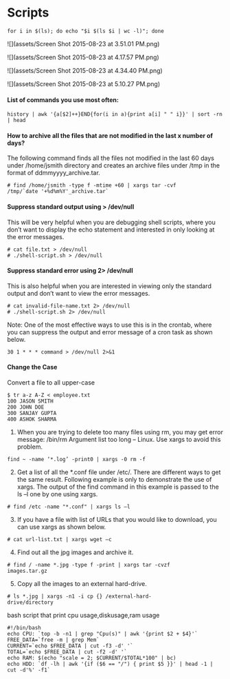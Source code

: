 # Scripts

```
for i in $(ls); do echo "$i $(ls $i | wc -l)"; done
```

![](assets/Screen Shot 2015-08-23 at 3.51.01 PM.png)

![](assets/Screen Shot 2015-08-23 at 4.17.57 PM.png)

![](assets/Screen Shot 2015-08-23 at 4.34.40 PM.png)

![](assets/Screen Shot 2015-08-23 at 5.10.27 PM.png)

#### List of commands you use most often:

```
history | awk '{a[$2]++}END{for(i in a){print a[i] " " i}}' | sort -rn | head
```

#### How to archive all the files that are not modified in the last x number of days?

The following command finds all the files not modified in the last 60 days under /home/jsmith directory and creates an archive files under /tmp in the format of ddmmyyyy_archive.tar.

```
# find /home/jsmith -type f -mtime +60 | xargs tar -cvf
/tmp/`date '+%d%m%Y'_archive.tar`
```

#### Suppress standard output using > /dev/null

This will be very helpful when you are debugging shell scripts, where you don’t want to display the echo statement and interested in only looking at the error messages.

```
# cat file.txt > /dev/null
# ./shell-script.sh > /dev/null
```

#### Suppress standard error using 2> /dev/null

This is also helpful when you are interested in viewing only the standard output and don’t want to view the error messages.

```
# cat invalid-file-name.txt 2> /dev/null
# ./shell-script.sh 2> /dev/null
```

Note: One of the most effective ways to use this is in the crontab, where you can suppress the output and error message of a cron task as shown below.

```
30 1 * * * command > /dev/null 2>&1
```

#### Change the Case

Convert a file to all upper-case

```
$ tr a-z A-Z < employee.txt
100 JASON SMITH
200 JOHN DOE
300 SANJAY GUPTA
400 ASHOK SHARMA
```

1. When you are trying to delete too many files using rm, you may get error message: /bin/rm Argument list too long – Linux. Use xargs to avoid this problem.

```
find ~ -name ‘*.log’ -print0 | xargs -0 rm -f
```

2. Get a list of all the \*.conf file under /etc/. There are different ways to get the same result. Following example is only to demonstrate the use of xargs. The output of the find command in this example is passed to the ls –l one by one using xargs.

```
# find /etc -name "*.conf" | xargs ls –l
```

3. If you have a file with list of URLs that you would like to download, you can use xargs as shown below.

```
# cat url-list.txt | xargs wget –c
```

4. Find out all the jpg images and archive it.

```
# find / -name *.jpg -type f -print | xargs tar -cvzf
images.tar.gz
```

5. Copy all the images to an external hard-drive.

```
# ls *.jpg | xargs -n1 -i cp {} /external-hard-
drive/directory
```

bash script that print cpu usage,diskusage,ram usage

```
#!/bin/bash
echo CPU: `top -b -n1 | grep "Cpu(s)" | awk '{print $2 + $4}'`
FREE_DATA=`free -m | grep Mem`
CURRENT=`echo $FREE_DATA | cut -f3 -d' '`
TOTAL=`echo $FREE_DATA | cut -f2 -d' '`
echo RAM: $(echo "scale = 2; $CURRENT/$TOTAL*100" | bc)
echo HDD: `df -lh | awk '{if ($6 == "/") { print $5 }}' | head -1 | cut -d'%' -f1`
```

